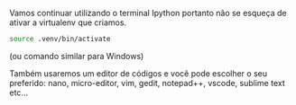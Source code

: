 Vamos continuar utilizando o terminal Ipython portanto não se esqueça de ativar a virtualenv que criamos.

```bash
source .venv/bin/activate
```

(ou comando similar para Windows)

Também usaremos um editor de códigos e você pode escolher o seu preferido: nano, micro-editor, vim, gedit, notepad++, vscode, sublime text etc...
